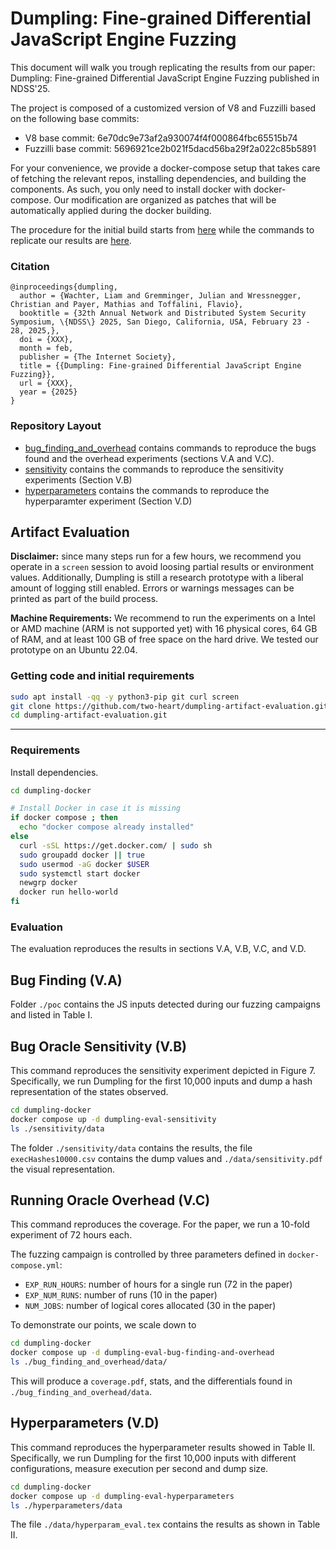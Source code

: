# Dumpling: Fine-grained Differential JavaScript Engine Fuzzing


This document will walk you trough replicating the results from our paper: Dumpling: Fine-grained Differential JavaScript Engine Fuzzing published in NDSS'25.

The project is composed of a customized version of V8 and Fuzzilli based on the following base commits:
* V8 base commit: 6e70dc9e73af2a930074f4f000864fbc65515b74
* Fuzzilli base commit: 5696921ce2b021f5dacd56ba29f2a022c85b5891

For your convenience, we provide a docker-compose setup that takes care of fetching the relevant repos, installing dependencies, and building the components.
As such, you only need to install docker with docker-compose.
Our modification are organized as patches that will be automatically applied during the docker building.

The procedure for the initial build starts from [here](#getting-code-and-initial-requirements) while the commands to replicate our results are [here](#evaluation).


### Citation

```
@inproceedings{dumpling,
  author = {Wachter, Liam and Gremminger, Julian and Wressnegger, Christian and Payer, Mathias and Toffalini, Flavio},
  booktitle = {32th Annual Network and Distributed System Security Symposium, \{NDSS\} 2025, San Diego, California, USA, February 23 - 28, 2025,},
  doi = {XXX},
  month = feb,
  publisher = {The Internet Society},
  title = {{Dumpling: Fine-grained Differential JavaScript Engine Fuzzing}},
  url = {XXX},
  year = {2025}
}
```

### Repository Layout

- [bug_finding_and_overhead](./bug_finding_and_overhead) contains commands to reproduce the bugs found and the overhead experiments (sections V.A and V.C).
- [sensitivity](./sensitivity) contains the commands to reproduce the sensitivity experiments (Section V.B)
- [hyperparameters](./hyperparameters) contains the commands to reproduce the hyperparamter experiment (Section V.D)

## Artifact Evaluation

**Disclaimer:** since many steps run for a few hours, we recommend you operate in a `screen` session to avoid loosing partial results or environment values.
Additionally, Dumpling is still a research prototype with a liberal amount of logging still enabled.
Errors or warnings messages can be printed as part of the build process.

**Machine Requirements:** We recommend to run the experiments on a Intel or AMD machine (ARM is not supported yet) with 16 physical cores, 64 GB of RAM, and at least 100 GB of free space on the hard drive.
We tested our prototype on an Ubuntu 22.04.

### Getting code and initial requirements

```bash
sudo apt install -qq -y python3-pip git curl screen
git clone https://github.com/two-heart/dumpling-artifact-evaluation.git
cd dumpling-artifact-evaluation.git
```

---

### Requirements

Install dependencies.

```bash
cd dumpling-docker

# Install Docker in case it is missing
if docker compose ; then
  echo "docker compose already installed"
else 
  curl -sSL https://get.docker.com/ | sudo sh
  sudo groupadd docker || true
  sudo usermod -aG docker $USER
  sudo systemctl start docker
  newgrp docker
  docker run hello-world
fi
```

### Evaluation

The evaluation reproduces the results in sections V.A, V.B, V.C, and V.D.

## Bug Finding (V.A)

Folder `./poc` contains the JS inputs detected during our fuzzing campaigns and listed in Table I. 

## Bug Oracle Sensitivity (V.B)

This command reproduces the sensitivity experiment depicted in Figure 7.
Specifically, we run Dumpling for the first 10,000 inputs and dump a hash
representation of the states observed.

```bash
cd dumpling-docker
docker compose up -d dumpling-eval-sensitivity
ls ./sensitivity/data
```

The folder `./sensitivity/data` contains the results, the file
`execHashes10000.csv` contains the dump values and `./data/sensitivity.pdf` the
visual representation.

## Running Oracle Overhead (V.C)

This command reproduces the coverage.
For the paper, we run a 10-fold experiment of 72 hours each.

The fuzzing campaign is controlled by three parameters defined 
in `docker-compose.yml`:

- `EXP_RUN_HOURS`: number of hours for a single run (72 in the paper)
- `EXP_NUM_RUNS`: number of runs (10 in the paper)
- `NUM_JOBS`: number of logical cores allocated (30 in the paper)

To demonstrate our points, we scale down to 

```bash
cd dumpling-docker
docker compose up -d dumpling-eval-bug-finding-and-overhead
ls ./bug_finding_and_overhead/data/
```

This will produce a `coverage.pdf`, stats, and the differentials found in `./bug_finding_and_overhead/data`.

## Hyperparameters (V.D)

This command reproduces the hyperparameter results showed in Table II.
Specifically, we run Dumpling for the first 10,000 inputs with different configurations, measure execution per second and dump size.

```bash
cd dumpling-docker
docker compose up -d dumpling-eval-hyperparameters
ls ./hyperparameters/data
```

The file `./data/hyperparam_eval.tex` contains the results as shown in Table II.
